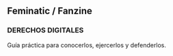 ## Feminatic / Fanzine

### DERECHOS DIGITALES

Guía práctica para conocerlos, ejercerlos y defenderlos.

